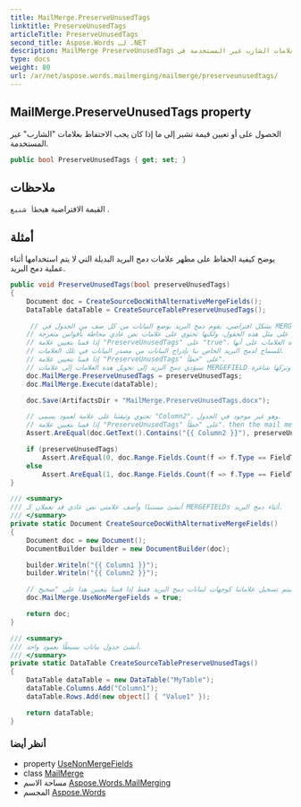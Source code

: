 ```yaml
---
title: MailMerge.PreserveUnusedTags
linktitle: PreserveUnusedTags
articleTitle: PreserveUnusedTags
second_title: Aspose.Words لـ .NET
description: MailMerge PreserveUnusedTags ملكية. الحصول على أو تعيين قيمة تشير إلى ما إذا كان يجب الاحتفاظ بعلامات الشارب غير المستخدمة في C#.
type: docs
weight: 80
url: /ar/net/aspose.words.mailmerging/mailmerge/preserveunusedtags/
---
```

## MailMerge.PreserveUnusedTags property

الحصول على أو تعيين قيمة تشير إلى ما إذا كان يجب الاحتفاظ بعلامات "الشارب" غير المستخدمة.

```csharp
public bool PreserveUnusedTags { get; set; }
```

## ملاحظات

القيمة الافتراضية هي`خطأ شنيع` .

## أمثلة

يوضح كيفية الحفاظ على مظهر علامات دمج البريد البديلة التي لا يتم استخدامها أثناء عملية دمج البريد.

```csharp
public void PreserveUnusedTags(bool preserveUnusedTags)
{
    Document doc = CreateSourceDocWithAlternativeMergeFields();
    DataTable dataTable = CreateSourceTablePreserveUnusedTags();

     // بشكل افتراضي، يقوم دمج البريد بوضع البيانات من كل صف من الجدول في MERGEFIELDs، والتي تسمي الأعمدة في هذا الجدول.
    // لا تحتوي وثيقتنا على مثل هذه الحقول، ولكنها تحتوي على علامات نص عادي محاطة بأقواس متعرجة.
    // إذا قمنا بتعيين علامة "PreserveUnusedTags" على "true"، فيمكننا التعامل مع هذه العلامات على أنها MERGEFIELDs
    // للسماح لدمج البريد الخاص بنا بإدراج البيانات من مصدر البيانات في تلك العلامات.
    // إذا قمنا بتعيين علامة "PreserveUnusedTags" على "خطأ"،
    // سيؤدي دمج البريد إلى تحويل هذه العلامات إلى علامات MERGEFIELD وتركها شاغرة.
    doc.MailMerge.PreserveUnusedTags = preserveUnusedTags;
    doc.MailMerge.Execute(dataTable);

    doc.Save(ArtifactsDir + "MailMerge.PreserveUnusedTags.docx");

    // تحتوي وثيقتنا على علامة لعمود يسمى "Column2"، وهو غير موجود في الجدول.
    // إذا قمنا بتعيين علامة "PreserveUnusedTags" على "خطأ"، then the mail merge will convert this tag into a MERGEFIELD.
    Assert.AreEqual(doc.GetText().Contains("{{ Column2 }}"), preserveUnusedTags);

    if (preserveUnusedTags)
        Assert.AreEqual(0, doc.Range.Fields.Count(f => f.Type == FieldType.FieldMergeField));
    else
        Assert.AreEqual(1, doc.Range.Fields.Count(f => f.Type == FieldType.FieldMergeField));
}

/// <summary>
/// أنشئ مستندًا وأضف علامتي نص عادي قد تعملان كـ MERGEFIELDs أثناء دمج البريد.
/// </summary>
private static Document CreateSourceDocWithAlternativeMergeFields()
{
    Document doc = new Document();
    DocumentBuilder builder = new DocumentBuilder(doc);

    builder.Writeln("{{ Column1 }}");
    builder.Writeln("{{ Column2 }}");

    // سيتم تسجيل علاماتنا كوجهات لبيانات دمج البريد فقط إذا قمنا بتعيين هذا على "صحيح".
    doc.MailMerge.UseNonMergeFields = true;

    return doc;
}

/// <summary>
/// أنشئ جدول بيانات بسيطًا بعمود واحد.
/// </summary>
private static DataTable CreateSourceTablePreserveUnusedTags()
{
    DataTable dataTable = new DataTable("MyTable");
    dataTable.Columns.Add("Column1");
    dataTable.Rows.Add(new object[] { "Value1" });

    return dataTable;
}
```

### أنظر أيضا

* property [UseNonMergeFields](../usenonmergefields/)
* class [MailMerge](../)
* مساحة الاسم [Aspose.Words.MailMerging](../../../aspose.words.mailmerging/)
* المجسم [Aspose.Words](../../../)
